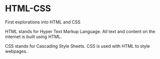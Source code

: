 # HTML-CSS
First explorations into HTML and CSS

HTML stands for Hyper Text Markup Language. All text and content on the
internet is built using HTML.

CSS stands for Cascading Style Sheets. CSS is used with HTML to style
webpages.
